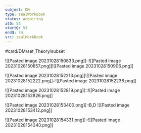```yaml
---
subject: DM
type: zealWorkBook
status: acquiring
atQ: 53
startQ: 53
endQ: 74
src: zealWorkBook
---
```

#card/DM/set_Theory/subset

![[Pasted image 20231028150833.png]]::![[Pasted image 20231028150857.png]]![[Pasted image 20231028150906.png]] <!--SR:!2023-11-17,15,290-->

![[Pasted image 20231028152213.png]]![[Pasted image 20231028152222.png]]::![[Pasted image 20231028152238.png]] <!--SR:!2023-11-19,17,290-->

![[Pasted image 20231028152819.png]]::![[Pasted image 20231028152826.png]] <!--SR:!2023-11-15,13,290-->


![[Pasted image 20231028153400.png]]::B,D ![[Pasted image 20231028153412.png]] <!--SR:!2023-11-12,10,270-->

![[Pasted image 20231028154331.png]]::![[Pasted image 20231028154340.png]] <!--SR:!2023-11-19,17,290-->

